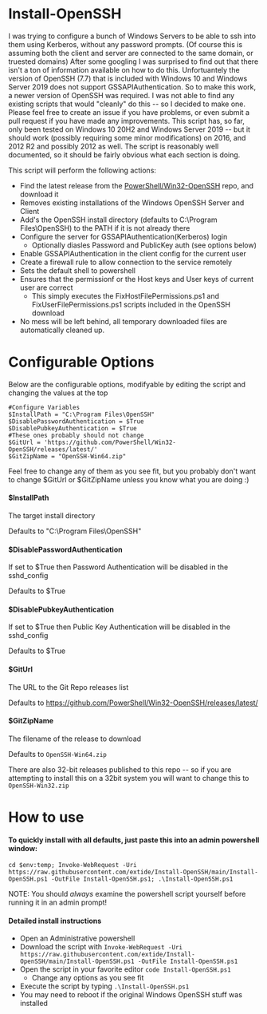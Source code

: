 # Install-OpenSSH

I was trying to configure a bunch of Windows Servers to be able to ssh into them using Kerberos, without any password prompts. (Of course this is assuming both the client and server are connected to the same domain, or truested domains) After some googling I was surprised to find out that there isn't a ton of information available on how to do this. Unfortuantely the version of OpenSSH (7.7) that is included with Windows 10 and Windows Server 2019 does not support GSSAPIAuthentication. So to make this work, a newer version of OpenSSH was required. I was not able to find any existing scripts that would "cleanly" do this -- so I decided to make one. Please feel free to create an issue if you have problems, or even submit a pull request if you have made any improvements. This script has, so far, only been tested on Windows 10 20H2 and Windows Server 2019 -- but it should work (possibly requiring some minor modifications) on 2016, and 2012 R2 and possibly 2012 as well. The script is reasonably well documented, so it should be fairly obvious what each section is doing.


This script will perform the following actions:

* Find the latest release from the [PowerShell/Win32-OpenSSH](https://github.com/PowerShell/Win32-OpenSSH) repo, and download it
* Removes existing installations of the Windows OpenSSH Server and Client
* Add's the OpenSSH install directory (defaults to C:\Program Files\OpenSSH) to the PATH if it is not already there
* Configure the server for GSSAPIAuthentication(Kerberos) login
  * Optionally diasles Password and PublicKey auth (see options below)
* Enable GSSAPIAuthentication in the client config for the current user
* Create a firewall rule to allow connection to the service remotely
* Sets the default shell to powershell
* Ensures that the permissionf or the Host keys and User keys of current user are correct
  * This simply executes the FixHostFilePermissions.ps1 and FixUserFilePermissions.ps1 scripts included in the OpenSSH download
* No mess will be left behind, all temporary downloaded files are automatically cleaned up.

# Configurable Options

Below are the configurable options, modifyable by editing the script and changing the values at the top

    #Configure Variables
    $InstallPath = "C:\Program Files\OpenSSH"
    $DisablePasswordAuthentication = $True
    $DisablePubkeyAuthentication = $True
    #These ones probably should not change
    $GitUrl = 'https://github.com/PowerShell/Win32-OpenSSH/releases/latest/'
    $GitZipName = "OpenSSH-Win64.zip"

Feel free to change any of them as you see fit, but you probably don't want to change $GitUrl or $GitZipName unless you know what you are doing :)

#### $InstallPath

The target install directory

Defaults to "C:\Program Files\OpenSSH"
#### $DisablePasswordAuthentication

If set to $True then Password Authentication will be disabled in the sshd_config

Defaults to $True

#### $DisablePubkeyAuthentication

If set to $True then Public Key Authentication will be disabled in the sshd_config

Defaults to $True

#### $GitUrl
The URL to the Git Repo releases list

Defaults to https://github.com/PowerShell/Win32-OpenSSH/releases/latest/

#### $GitZipName
The filename of the release to download

Defaults to `OpenSSH-Win64.zip`

There are also 32-bit releases published to this repo -- so if you are attempting to install this on a 32bit system you will want to change this to `OpenSSH-Win32.zip`



# How to use

#### To quickly install with all defaults, just paste this into an admin powershell window:

`cd $env:temp; Invoke-WebRequest -Uri https://raw.githubusercontent.com/extide/Install-OpenSSH/main/Install-OpenSSH.ps1 -OutFile Install-OpenSSH.ps1; .\Install-OpenSSH.ps1`

NOTE: You should *always* examine the powershell script yourself before running it in an admin prompt!
#### Detailed install instructions

* Open an Administrative powershell
* Download the script with `Invoke-WebRequest -Uri https://raw.githubusercontent.com/extide/Install-OpenSSH/main/Install-OpenSSH.ps1 -OutFile Install-OpenSSH.ps1`
* Open the script in your favorite editor `code Install-OpenSSH.ps1`
  * Change any options as you see fit
* Execute the script by typing `.\Install-OpenSSH.ps1`
* You may need to reboot if the original Windows OpenSSH stuff was installed
